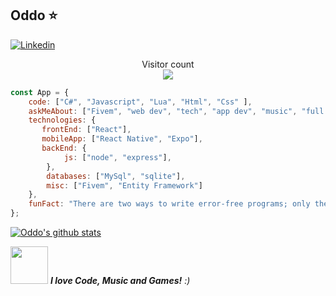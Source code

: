 ## Oddo ⭐️
[![Linkedin](https://img.shields.io/badge/-LinkedIn-222222?style=flat-square&logo=Linkedin&logoColor=white&link=https://www.linkedin.com/in/01naveenv/)](https://www.linkedin.com/in/douglas-delavy-0804b8205/)

<p align="center"> 
  Visitor count<br>
  <img src="https://profile-counter.glitch.me/naveenverma1/count.svg" />
</p>



```javascript
const App = {
    code: ["C#", "Javascript", "Lua", "Html", "Css" ],
    askMeAbout: ["Fivem", "web dev", "tech", "app dev", "music", "full stack"],
    technologies: {
       frontEnd: ["React"],
       mobileApp: ["React Native", "Expo"],
       backEnd: {
            js: ["node", "express"],
        },
        databases: ["MySql", "sqlite"],
        misc: ["Fivem", "Entity Framework"]
    },
    funFact: "There are two ways to write error-free programs; only the third one works"
};
```
[![Oddo's github stats](https://github-readme-stats.vercel.app/api?username=OddoAkbar&show_icons=true&theme=merko&hide=["contribs","issues"])](https://github.com/OddoAkbar)

<img src="https://media.giphy.com/media/LnQjpWaON8nhr21vNW/giphy.gif" width="60"> <em><b>I love Code, Music and Games!</b> :)</em>
